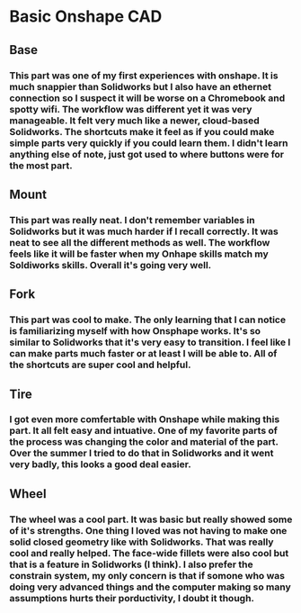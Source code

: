 # Basic Onshape CAD
## Base
### This part was one of my first experiences with onshape. It is much snappier than Solidworks but I also have an ethernet connection so I suspect it will be worse on a Chromebook and spotty wifi. The workflow was different yet it was very manageable. It felt very much like a newer, cloud-based Solidworks. The shortcuts make it feel as if you could make simple parts very quickly if you could learn them. I didn't learn anything else of note, just got used to where buttons were for the most part. 
## Mount
### This part was really neat. I don't remember variables in Solidworks but it was much harder if I recall correctly. It was neat to see all the different methods as well. The workflow feels like it will be faster when my Onhape skills match my Soldiworks skills. Overall it's going very well. 
## Fork 
### This part was cool to make. The only learning that I can notice is familiarizing myself with how Onsphape works. It's so similar to Solidworks that it's very easy to transition. I feel like I can make parts much faster or at least I will be able to. All of the shortcuts are super cool and helpful. 
## Tire
### I got even more comfertable with Onshape while making this part. It all felt easy and intuative. One of my favorite parts of the process was changing the color and material of the part. Over the summer I tried to do that in Solidworks and it went very badly, this looks a good deal easier. 
## Wheel
### The wheel was a cool part. It was basic but really showed some of it's strengths. One thing I loved was not having to make one solid closed geometry like with Solidworks. That was really cool and really helped. The face-wide fillets were also cool but that is a feature in Solidworks (I think). I also prefer the constrain system, my only concern is that if somone who was doing very advanced things and the computer making so many assumptions hurts their porductivity, I doubt it though. 

